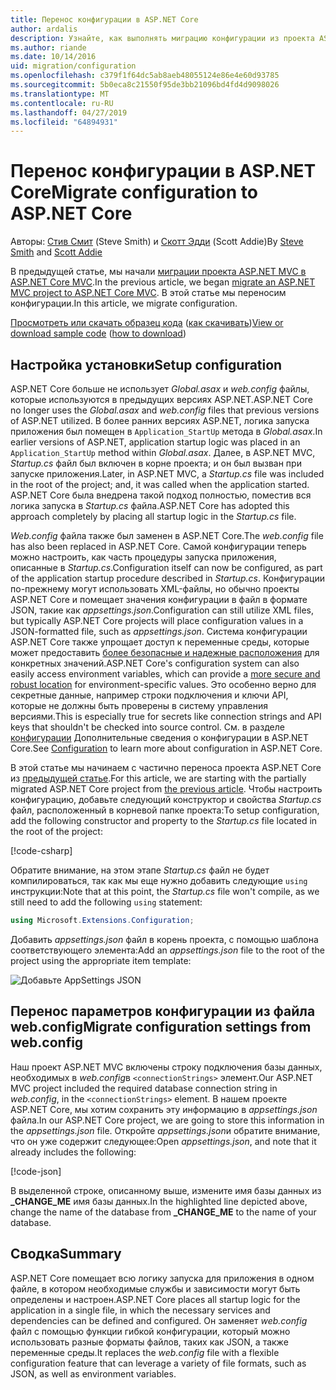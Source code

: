```yaml
---
title: Перенос конфигурации в ASP.NET Core
author: ardalis
description: Узнайте, как выполнять миграцию конфигурации из проекта ASP.NET MVC в проект ASP.NET Core MVC.
ms.author: riande
ms.date: 10/14/2016
uid: migration/configuration
ms.openlocfilehash: c379f1f64dc5ab8aeb48055124e86e4e60d93785
ms.sourcegitcommit: 5b0eca8c21550f95de3bb21096bd4fd4d9098026
ms.translationtype: MT
ms.contentlocale: ru-RU
ms.lasthandoff: 04/27/2019
ms.locfileid: "64894931"
---
```

# <a name="migrate-configuration-to-aspnet-core"></a><span data-ttu-id="1dda0-103">Перенос конфигурации в ASP.NET Core</span><span class="sxs-lookup"><span data-stu-id="1dda0-103">Migrate configuration to ASP.NET Core</span></span>

<span data-ttu-id="1dda0-104">Авторы: [Стив Смит](https://ardalis.com/) (Steve Smith) и [Скотт Эдди](https://scottaddie.com) (Scott Addie)</span><span class="sxs-lookup"><span data-stu-id="1dda0-104">By [Steve Smith](https://ardalis.com/) and [Scott Addie](https://scottaddie.com)</span></span>

<span data-ttu-id="1dda0-105">В предыдущей статье, мы начали [миграции проекта ASP.NET MVC в ASP.NET Core MVC](xref:migration/mvc).</span><span class="sxs-lookup"><span data-stu-id="1dda0-105">In the previous article, we began [migrate an ASP.NET MVC project to ASP.NET Core MVC](xref:migration/mvc).</span></span> <span data-ttu-id="1dda0-106">В этой статье мы переносим конфигурации.</span><span class="sxs-lookup"><span data-stu-id="1dda0-106">In this article, we migrate configuration.</span></span>

<span data-ttu-id="1dda0-107">[Просмотреть или скачать образец кода](https://github.com/aspnet/AspNetCore.Docs/tree/master/aspnetcore/migration/configuration/samples) ([как скачивать](xref:index#how-to-download-a-sample))</span><span class="sxs-lookup"><span data-stu-id="1dda0-107">[View or download sample code](https://github.com/aspnet/AspNetCore.Docs/tree/master/aspnetcore/migration/configuration/samples) ([how to download](xref:index#how-to-download-a-sample))</span></span>

## <a name="setup-configuration"></a><span data-ttu-id="1dda0-108">Настройка установки</span><span class="sxs-lookup"><span data-stu-id="1dda0-108">Setup configuration</span></span>

<span data-ttu-id="1dda0-109">ASP.NET Core больше не использует *Global.asax* и *web.config* файлы, которые используются в предыдущих версиях ASP.NET.</span><span class="sxs-lookup"><span data-stu-id="1dda0-109">ASP.NET Core no longer uses the *Global.asax* and *web.config* files that previous versions of ASP.NET utilized.</span></span> <span data-ttu-id="1dda0-110">В более ранних версиях ASP.NET, логика запуска приложения был помещен в `Application_StartUp` метода в *Global.asax*.</span><span class="sxs-lookup"><span data-stu-id="1dda0-110">In earlier versions of ASP.NET, application startup logic was placed in an `Application_StartUp` method within *Global.asax*.</span></span> <span data-ttu-id="1dda0-111">Далее, в ASP.NET MVC, *Startup.cs* файл был включен в корне проекта; и он был вызван при запуске приложения.</span><span class="sxs-lookup"><span data-stu-id="1dda0-111">Later, in ASP.NET MVC, a *Startup.cs* file was included in the root of the project; and, it was called when the application started.</span></span> <span data-ttu-id="1dda0-112">ASP.NET Core была внедрена такой подход полностью, поместив вся логика запуска в *Startup.cs* файла.</span><span class="sxs-lookup"><span data-stu-id="1dda0-112">ASP.NET Core has adopted this approach completely by placing all startup logic in the *Startup.cs* file.</span></span>

<span data-ttu-id="1dda0-113">*Web.config* файла также был заменен в ASP.NET Core.</span><span class="sxs-lookup"><span data-stu-id="1dda0-113">The *web.config* file has also been replaced in ASP.NET Core.</span></span> <span data-ttu-id="1dda0-114">Самой конфигурации теперь можно настроить, как часть процедуры запуска приложения, описанные в *Startup.cs*.</span><span class="sxs-lookup"><span data-stu-id="1dda0-114">Configuration itself can now be configured, as part of the application startup procedure described in *Startup.cs*.</span></span> <span data-ttu-id="1dda0-115">Конфигурации по-прежнему могут использовать XML-файлы, но обычно проекты ASP.NET Core и помещает значения конфигурации в файл в формате JSON, такие как *appsettings.json*.</span><span class="sxs-lookup"><span data-stu-id="1dda0-115">Configuration can still utilize XML files, but typically ASP.NET Core projects will place configuration values in a JSON-formatted file, such as *appsettings.json*.</span></span> <span data-ttu-id="1dda0-116">Система конфигурации ASP.NET Core также упрощает доступ к переменные среды, которые может предоставить [более безопасные и надежные расположения](xref:security/app-secrets) для конкретных значений.</span><span class="sxs-lookup"><span data-stu-id="1dda0-116">ASP.NET Core's configuration system can also easily access environment variables, which can provide a [more secure and robust location](xref:security/app-secrets) for environment-specific values.</span></span> <span data-ttu-id="1dda0-117">Это особенно верно для секретные данные, например строки подключения и ключи API, которые не должны быть проверены в систему управления версиями.</span><span class="sxs-lookup"><span data-stu-id="1dda0-117">This is especially true for secrets like connection strings and API keys that shouldn't be checked into source control.</span></span> <span data-ttu-id="1dda0-118">См. в разделе [конфигурации](xref:fundamentals/configuration/index) Дополнительные сведения о конфигурации в ASP.NET Core.</span><span class="sxs-lookup"><span data-stu-id="1dda0-118">See [Configuration](xref:fundamentals/configuration/index) to learn more about configuration in ASP.NET Core.</span></span>

<span data-ttu-id="1dda0-119">В этой статье мы начинаем с частично переноса проекта ASP.NET Core из [предыдущей статье](xref:migration/mvc).</span><span class="sxs-lookup"><span data-stu-id="1dda0-119">For this article, we are starting with the partially migrated ASP.NET Core project from [the previous article](xref:migration/mvc).</span></span> <span data-ttu-id="1dda0-120">Чтобы настроить конфигурацию, добавьте следующий конструктор и свойства *Startup.cs* файл, расположенный в корневой папке проекта:</span><span class="sxs-lookup"><span data-stu-id="1dda0-120">To setup configuration, add the following constructor and property to the *Startup.cs* file located in the root of the project:</span></span>

[!code-csharp[](configuration/samples/WebApp1/src/WebApp1/Startup.cs?range=11-16)]

<span data-ttu-id="1dda0-121">Обратите внимание, на этом этапе *Startup.cs* файл не будет компилироваться, так как мы еще нужно добавить следующие `using` инструкции:</span><span class="sxs-lookup"><span data-stu-id="1dda0-121">Note that at this point, the *Startup.cs* file won't compile, as we still need to add the following `using` statement:</span></span>

```csharp
using Microsoft.Extensions.Configuration;
```

<span data-ttu-id="1dda0-122">Добавить *appsettings.json* файл в корень проекта, с помощью шаблона соответствующего элемента:</span><span class="sxs-lookup"><span data-stu-id="1dda0-122">Add an *appsettings.json* file to the root of the project using the appropriate item template:</span></span>

![Добавьте AppSettings JSON](configuration/_static/add-appsettings-json.png)

## <a name="migrate-configuration-settings-from-webconfig"></a><span data-ttu-id="1dda0-124">Перенос параметров конфигурации из файла web.config</span><span class="sxs-lookup"><span data-stu-id="1dda0-124">Migrate configuration settings from web.config</span></span>

<span data-ttu-id="1dda0-125">Наш проект ASP.NET MVC включены строку подключения базы данных, необходимых в *web.config*в `<connectionStrings>` элемент.</span><span class="sxs-lookup"><span data-stu-id="1dda0-125">Our ASP.NET MVC project included the required database connection string in *web.config*, in the `<connectionStrings>` element.</span></span> <span data-ttu-id="1dda0-126">В нашем проекте ASP.NET Core, мы хотим сохранить эту информацию в *appsettings.json* файла.</span><span class="sxs-lookup"><span data-stu-id="1dda0-126">In our ASP.NET Core project, we are going to store this information in the *appsettings.json* file.</span></span> <span data-ttu-id="1dda0-127">Откройте *appsettings.json*и обратите внимание, что он уже содержит следующее:</span><span class="sxs-lookup"><span data-stu-id="1dda0-127">Open *appsettings.json*, and note that it already includes the following:</span></span>

[!code-json[](../migration/configuration/samples/WebApp1/src/WebApp1/appsettings.json?highlight=4)]

<span data-ttu-id="1dda0-128">В выделенной строке, описанному выше, измените имя базы данных из **_CHANGE_ME** имя базы данных.</span><span class="sxs-lookup"><span data-stu-id="1dda0-128">In the highlighted line depicted above, change the name of the database from **_CHANGE_ME** to the name of your database.</span></span>

## <a name="summary"></a><span data-ttu-id="1dda0-129">Сводка</span><span class="sxs-lookup"><span data-stu-id="1dda0-129">Summary</span></span>

<span data-ttu-id="1dda0-130">ASP.NET Core помещает всю логику запуска для приложения в одном файле, в котором необходимые службы и зависимости могут быть определены и настроен.</span><span class="sxs-lookup"><span data-stu-id="1dda0-130">ASP.NET Core places all startup logic for the application in a single file, in which the necessary services and dependencies can be defined and configured.</span></span> <span data-ttu-id="1dda0-131">Он заменяет *web.config* файл с помощью функции гибкой конфигурации, который можно использовать разные форматы файлов, таких как JSON, а также переменные среды.</span><span class="sxs-lookup"><span data-stu-id="1dda0-131">It replaces the *web.config* file with a flexible configuration feature that can leverage a variety of file formats, such as JSON, as well as environment variables.</span></span>
